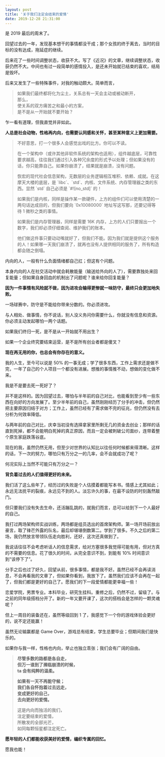 ```yaml
---
layout: post
title: '关于我们注定会结束的爱情'
date: 2019-12-28 21:31:00
---
```


是 2019 最后的周末了。

回望过去的一年，发现基本想干的事情都没干成；那个女孩的终于离去，当时的目标的没有达成，拖延症的继续。

后来花了一些时间调整状态，收获不大。写了《近况》的文章，继续调整状态，收获仍然不大。中间也有过一段简单的感情投入，是还未开始就已结束的喜欢，结局是毁坏。

后来又发生了一些特殊事件，对我的触动颇大。简单而言，

> 如果我们最终都将化为尘土，关系总有一天会主动或被动断开，<br />
> 那么，<br />
> 使关系的双方痛苦之和最小的方案，<br />
> 是不是从一开始就不要开始？

乍一看有道理，但我直觉并非如此。

**人总是社会动物，性格再内向，也需要认同感和关怀，甚至某种意义上更加需要。**

> <div class="smallfont">
> <p>不好意思，打一个很多人会感觉出戏的比方。你可以不读。</p>
>
> <p>在一个架构中（或许其他非软件系统的架构也适用），组件越底层，可靠性要求越高，往往我们通过引入各种冗余度的形式予以处理；但如果没有的话，你只能靠自己。如果你崩溃了，结果就是崩溃，没有问题。</p>
>
> <p>恢宏的现代社会信息架构，无数层的业务逻辑相互堆积、依赖、成就。在这摩天大楼的底层，是 `libc`、`std`、内核、文件系统、内存管理器之类的东西。显然 `std` 自己必须是 `#![no_std]` 的！</p>
>
> <p>如果我们是内核，同样是操作某一款硬件，上方的组件们可以使用清楚的一两句话达成目的，但我们要向 `0x10080000` 地址写这写那，还要记得等待 1 微秒之类的事情。</p>
>
> <p>如果我们是内存管理器，同样是需要 16K 内存，上方的人们只要报出一个数字，我们却必须仔细查阅、维护我们的账本。</p>
>
> <p>他们做这件事只要动动嘴就好了，但我们不能。因为我们就是提供这个服务的人！如果哪一天我们崩溃了，就再也没有人提供相同的服务了，所有构造都会随之倒塌。</p>
> </div>

内向的人，一般有什么负面情绪都自己扛；但这有个问题。

本身内向的人在社交活动中就会耗散能量（输送给外向的人了），需要靠独处来回复能量；但如果自身回血的机制出了问题呢？谁来给你回复能量？

**因为一件事情有风险就不做，因为进攻会输得更惨就一味防守，最终只会更加地失败。**

一场球赛中，防守是不能给你带来分数的。你必须进攻。

与人相处、做事情，你不说话，别人没义务问你需要什么，你就没有信息和资源。你必须主动发起哪怕一两个话题。

如果我们终归一死，是不是从一开始就不用出生？

如果一个企业终究要结束运营，是不是所有创业者都是傻叉？

**现在再无用的你，也总会有你存在的意义。**

我的人生，至今可以说是 50% 的一事无成；学了很多东西，工作上需求还是做不完，一年了自己的个人项目一个都没有进展。想推的事情推不动，想做的变化做不来。

我是不是要去死一死好了？

并不是这样的。因为回望过去，哪怕与半年前的自己对比，也能看到至少有一些东西在向好的方向发展了。至少半年前的自己，虽然刚刚经历了分手的冲击，但仍然把主要原因归结于对方；工作上，虽然已经有了需求做不完的征兆，但仍然没有去分析为何效率降低。

与两年前的自己对比，庆幸当初没有选择拿家里所剩无几的资金去创业；那样的话直到死掉，都不会能明白死掉的真正原因，而且一定会被刺破公司面纱，连带着整个原生家庭跌落谷底。

现在的我，虽然仍然无用，但至少对世界的认知比以往任何时候都来得清晰。这样的话，下一次的努力，哪怕只有万分之一的几率，会不会就成功了呢？

何况实际上当然不可能只有万分之一？

**背负着过去的人们值得更好的未来。**

我们活了这么些年了，经历过的失败是个人估摸着都能写本书。情感上尤其如此；永远无法抚平的裂痕，永远见不到的人。淡忘许久的事，在最不设防的时刻轰然敲门。

但只要我们没有失去生命，还活蹦乱跳的，就我们而言，总可以给到下一个人最好的自己。

我打过两场架构师实战训练，两场都是组员选出的首席架构师。第一场开场前放出豪言，取了锋芒外露的队名，最后却堪堪倒数第二。学到了很多。不久之后的第二场，我仍然放言带领队伍走向胜利，还好，这次还真做到了。

我说话往往不会考虑听话人的信息需求，给对方塞很多我觉得可能有用，但对方真的不需要的信息。花了很久的时间，从完全意识不到，到能有 10% 时间意识到“该停下了”。

分手之后也过了好久，回望从前，很多事情，都是我不好。虽然已经不会再读消息，不会再看我的文章了，但如果你看到，我放下了。虽然我们应该不会再在一起了，但我们都是更好的自己了。愿我们的下一段爱情都能更幸福一些！

恋爱学院，男票专业。本科毕业，研究生挂科。重修之后，仍然不过，留级了。与之前的同年级搭档分开了。新的一年又要开课了，这次的搭档会是怎样的一颗灵魂呢？

但上一周目的装备还在，虽然等级回到 1 了，我感觉下一个你的游戏体验会更好的，说不定还能赢！

虽然无论输赢都是 Game Over，游戏总有结束，学生总要毕业；但期间我们是快乐的。

如果你与我一样，性格也内向，举止也独立乖张；我们会有广阔的自由。

> **尽管多数的路都是各自走，<br />
> 但万一谁到了濒临崩溃的时候，<br />
> ta 会有纯粹的温柔。**
>
> **如果有一天不再能守候；<br />
> 我们各自怀抱着过去远走，<br />
> 变成更好的自己，<br />
> 去向更好的爱情。**
>
> 这是内向而独活的我们，<br />
> 注定要结束的爱情，<br />
> 所散发的全部光芒，<br />
> 如同每颗恒星都注定死亡。

**愿年轻的人们都能收获美好的爱情，编织专属的回忆。**

愿我也能！

<!-- vim:set ai et ts=4 sw=4 sts=4 fenc=utf-8: -->
